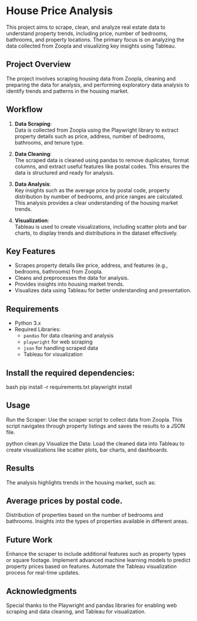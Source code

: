 # House Price Analysis

This project aims to scrape, clean, and analyze real estate data to understand property trends, including price, number of bedrooms, bathrooms, and property locations. The primary focus is on analyzing the data collected from Zoopla and visualizing key insights using Tableau.

## Project Overview

The project involves scraping housing data from Zoopla, cleaning and preparing the data for analysis, and performing exploratory data analysis to identify trends and patterns in the housing market.

## Workflow

1. **Data Scraping**:  
   Data is collected from Zoopla using the Playwright library to extract property details such as price, address, number of bedrooms, bathrooms, and tenure type.

2. **Data Cleaning**:  
   The scraped data is cleaned using pandas to remove duplicates, format columns, and extract useful features like postal codes. This ensures the data is structured and ready for analysis.

3. **Data Analysis**:  
   Key insights such as the average price by postal code, property distribution by number of bedrooms, and price ranges are calculated. This analysis provides a clear understanding of the housing market trends.

4. **Visualization**:  
   Tableau is used to create visualizations, including scatter plots and bar charts, to display trends and distributions in the dataset effectively.

## Key Features

- Scrapes property details like price, address, and features (e.g., bedrooms, bathrooms) from Zoopla.
- Cleans and preprocesses the data for analysis.
- Provides insights into housing market trends.
- Visualizes data using Tableau for better understanding and presentation.

## Requirements

- Python 3.x
- Required Libraries:
  - `pandas` for data cleaning and analysis
  - `playwright` for web scraping
  - `json` for handling scraped data
  - Tableau for visualization

## Install the required dependencies:
bash
pip install -r requirements.txt
playwright install

## Usage
Run the Scraper:
Use the scraper script to collect data from Zoopla. This script navigates through property listings and saves the results to a JSON file.

python clean.py
Visualize the Data:
Load the cleaned data into Tableau to create visualizations like scatter plots, bar charts, and dashboards.

## Results
The analysis highlights trends in the housing market, such as:

## Average prices by postal code.
Distribution of properties based on the number of bedrooms and bathrooms.
Insights into the types of properties available in different areas.
## Future Work
Enhance the scraper to include additional features such as property types or square footage.
Implement advanced machine learning models to predict property prices based on features.
Automate the Tableau visualization process for real-time updates.
## Acknowledgments
Special thanks to the Playwright and pandas libraries for enabling web scraping and data cleaning, and Tableau for visualization.
